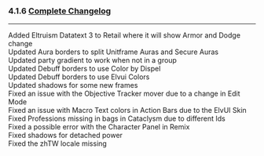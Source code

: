 ### 4.1.6 [Complete Changelog](https://github.com/eltreum0/eltruism/blob/main/Changelog.md)
___
Added Eltruism Datatext 3 to Retail where it will show Armor and Dodge change  
Updated Aura borders to split Unitframe Auras and Secure Auras  
Updated party gradient to work when not in a group  
Updated Debuff borders to use Color by Dispel  
Updated Debuff borders to use Elvui Colors  
Updated shadows for some new frames  
Fixed an issue with the Objective Tracker mover due to a change in Edit Mode  
Fixed an issue with Macro Text colors in Action Bars due to the ElvUI Skin  
Fixed Professions missing in bags in Cataclysm due to different Ids  
Fixed a possible error with the Character Panel in Remix  
Fixed shadows for detached power  
Fixed the zhTW locale missing
